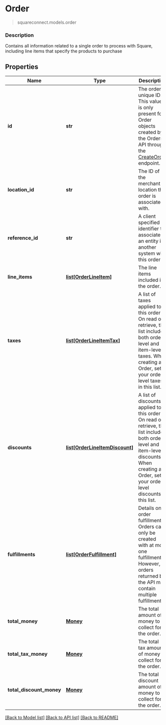 # Order
> squareconnect.models.order

### Description

Contains all information related to a single order to process with Square, including line items that specify the products to purchase

## Properties
Name | Type | Description | Notes
------------ | ------------- | ------------- | -------------
**id** | **str** | The order&#39;s unique ID.  This value is only present for Order objects created by the Orders API through the [CreateOrder](#endpoint-createorder) endpoint. | [optional] 
**location_id** | **str** | The ID of the merchant location this order is associated with. | 
**reference_id** | **str** | A client specified identifier to associate an entity in another system with this order. | [optional] 
**line_items** | [**list[OrderLineItem]**](OrderLineItem.md) | The line items included in the order. | [optional] 
**taxes** | [**list[OrderLineItemTax]**](OrderLineItemTax.md) | A list of taxes applied to this order. On read or retrieve, this list includes both order-level and item-level taxes. When creating an Order, set your order-level taxes in this list. | [optional] 
**discounts** | [**list[OrderLineItemDiscount]**](OrderLineItemDiscount.md) | A list of discounts applied to this order. On read or retrieve, this list includes both order-level and item-level discounts. When creating an Order, set your order-level discounts in this list. | [optional] 
**fulfillments** | [**list[OrderFulfillment]**](OrderFulfillment.md) | Details on order fulfillment.  Orders can only be created with at most one fulfillment. However, orders returned by the API may contain multiple fulfillments. | [optional] 
**total_money** | [**Money**](Money.md) | The total amount of money to collect for the order. | [optional] 
**total_tax_money** | [**Money**](Money.md) | The total tax amount of money to collect for the order. | [optional] 
**total_discount_money** | [**Money**](Money.md) | The total discount amount of money to collect for the order. | [optional] 

[[Back to Model list]](../README.md#documentation-for-models) [[Back to API list]](../README.md#documentation-for-api-endpoints) [[Back to README]](../README.md)


